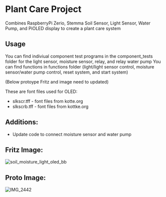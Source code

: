 # Plant Care Project

Combines RaspberryPi Zerio, Stemma Soil Sensor, Light Sensor, Water Pump, and PiOLED display
to create a plant care system

## Usage
You can find indiviual component test programs in the component_tests folder for the light sensor, moisture sensor, relay, and relay water pump
You can find functions in functions folder (light/light sensor control, moisture sensor/water pump control, reset system, and  start system)

(Below protoype Fritz and image need to updated)

These are font files used for OLED:
- slkscr.tff - font files from kotte.org
- slkscrb.tff - font files from kottke.org

## Additions:
- Update code to connect moisture sensor and water pump


## Fritz Image:

![soil_moisture_light_oled_bb](https://user-images.githubusercontent.com/30374932/59544894-4bf7ef80-8edc-11e9-9910-c1339fdc2949.jpg)


## Proto Image:
    
![IMG_2442](https://user-images.githubusercontent.com/30374932/59478458-eeea3400-8e1e-11e9-97fc-02d85fd160f4.jpg)